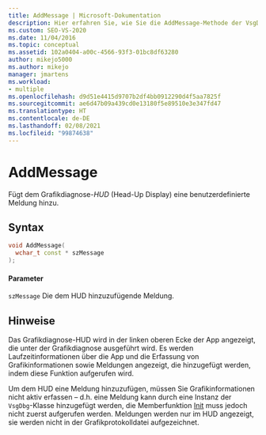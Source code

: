 ```yaml
---
title: AddMessage | Microsoft-Dokumentation
description: Hier erfahren Sie, wie Sie die AddMessage-Methode der VsgDbg-Klasse verwenden, um eine benutzerdefinierte Nachricht zum Grafikdiagnose-HUD (Head-Up-Display) hinzuzufügen.
ms.custom: SEO-VS-2020
ms.date: 11/04/2016
ms.topic: conceptual
ms.assetid: 102a0404-a00c-4566-93f3-01bc8df63280
author: mikejo5000
ms.author: mikejo
manager: jmartens
ms.workload:
- multiple
ms.openlocfilehash: d9d51e4415d9707b2df4bb0912290d4f5aa7825f
ms.sourcegitcommit: ae6d47b09a439cd0e13180f5e89510e3e347fd47
ms.translationtype: HT
ms.contentlocale: de-DE
ms.lasthandoff: 02/08/2021
ms.locfileid: "99874638"
---
```

# <a name="addmessage"></a>AddMessage
Fügt dem Grafikdiagnose-*HUD* (Head-Up Display) eine benutzerdefinierte Meldung hinzu.

## <a name="syntax"></a>Syntax

```C++
void AddMessage(
  wchar_t const * szMessage
);
```

#### <a name="parameters"></a>Parameter
 `szMessage` Die dem HUD hinzuzufügende Meldung.

## <a name="remarks"></a>Hinweise
 Das Grafikdiagnose-HUD wird in der linken oberen Ecke der App angezeigt, die unter der Grafikdiagnose ausgeführt wird. Es werden Laufzeitinformationen über die App und die Erfassung von Grafikinformationen sowie Meldungen angezeigt, die hinzugefügt werden, indem diese Funktion aufgerufen wird.

 Um dem HUD eine Meldung hinzuzufügen, müssen Sie Grafikinformationen nicht aktiv erfassen – d.h. eine Meldung kann durch eine Instanz der `VsgDbg`-Klasse hinzugefügt werden, die Memberfunktion [Init](init.md) muss jedoch nicht zuerst aufgerufen werden. Meldungen werden nur im HUD angezeigt, sie werden nicht in der Grafikprotokolldatei aufgezeichnet.